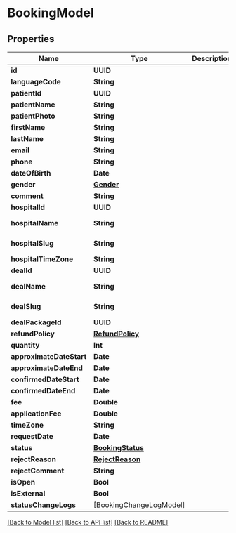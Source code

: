 # BookingModel

## Properties
Name | Type | Description | Notes
------------ | ------------- | ------------- | -------------
**id** | **UUID** |  | [optional] 
**languageCode** | **String** |  | [optional] 
**patientId** | **UUID** |  | [optional] 
**patientName** | **String** |  | [optional] 
**patientPhoto** | **String** |  | [optional] 
**firstName** | **String** |  | [optional] 
**lastName** | **String** |  | [optional] 
**email** | **String** |  | [optional] 
**phone** | **String** |  | [optional] 
**dateOfBirth** | **Date** |  | [optional] 
**gender** | [**Gender**](Gender.md) |  | [optional] 
**comment** | **String** |  | [optional] 
**hospitalId** | **UUID** |  | [optional] 
**hospitalName** | **String** |  | [optional] [readonly] 
**hospitalSlug** | **String** |  | [optional] [readonly] 
**hospitalTimeZone** | **String** |  | [optional] 
**dealId** | **UUID** |  | [optional] 
**dealName** | **String** |  | [optional] [readonly] 
**dealSlug** | **String** |  | [optional] [readonly] 
**dealPackageId** | **UUID** |  | [optional] 
**refundPolicy** | [**RefundPolicy**](RefundPolicy.md) |  | [optional] 
**quantity** | **Int** |  | [optional] 
**approximateDateStart** | **Date** |  | [optional] 
**approximateDateEnd** | **Date** |  | [optional] 
**confirmedDateStart** | **Date** |  | [optional] 
**confirmedDateEnd** | **Date** |  | [optional] 
**fee** | **Double** |  | [optional] 
**applicationFee** | **Double** |  | [optional] 
**timeZone** | **String** |  | [optional] 
**requestDate** | **Date** |  | [optional] 
**status** | [**BookingStatus**](BookingStatus.md) |  | [optional] 
**rejectReason** | [**RejectReason**](RejectReason.md) |  | [optional] 
**rejectComment** | **String** |  | [optional] 
**isOpen** | **Bool** |  | [optional] 
**isExternal** | **Bool** |  | [optional] 
**statusChangeLogs** | [BookingChangeLogModel] |  | [optional] 

[[Back to Model list]](../README.md#documentation-for-models) [[Back to API list]](../README.md#documentation-for-api-endpoints) [[Back to README]](../README.md)


